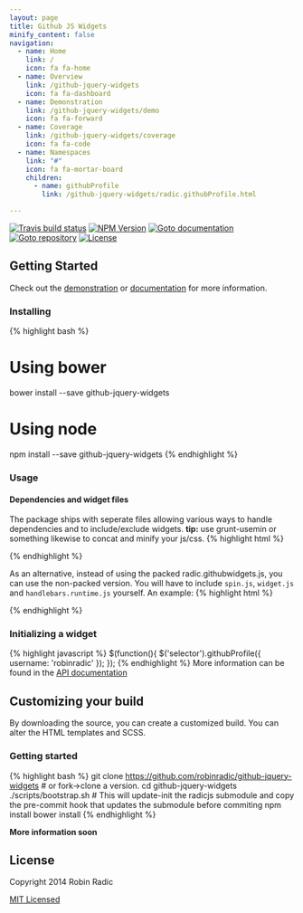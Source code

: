 ```yaml
---
layout: page
title: Github JS Widgets
minify_content: false
navigation:
  - name: Home
    link: /
    icon: fa fa-home
  - name: Overview
    link: /github-jquery-widgets
    icon: fa fa-dashboard
  - name: Demonstration
    link: /github-jquery-widgets/demo
    icon: fa fa-forward
  - name: Coverage
    link: /github-jquery-widgets/coverage
    icon: fa fa-code
  - name: Namespaces
    link: "#"
    icon: fa fa-mortar-board
    children:
      - name: githubProfile
        link: /github-jquery-widgets/radic.githubProfile.html

---
```


[![Travis build status](https://img.shields.io/travis/RobinRadic/github-jquery-widgets.svg)](http://travis-ci.org/RobinRadic/github-jquery-widgets)
[![NPM Version](https://img.shields.io/npm/v/github-jquery-widgets.svg)](http://npmjs.org/package/github-jquery-widgets)
[![Goto documentation](http://img.shields.io/badge/goto-documentation-orange.svg)](http://robin.radic.nl/github-jquery-widgets)
[![Goto repository](http://img.shields.io/badge/goto-repository-orange.svg)](https://github.com/robinradic/github-jquery-widgets)
[![License](http://img.shields.io/badge/license-MIT-blue.svg)](http://radic.mit-license.org)


## Getting Started
  
Check out the [demonstration](http://robin.radic.nl/github-jquery-widgets/demo) or [documentation](http://robin.radic.nl/github-jquery-widgets) for more information.
  
### Installing
{% highlight bash %}
# Using bower
bower install --save github-jquery-widgets

# Using node
npm install --save github-jquery-widgets
{% endhighlight %}

### Usage
  
#### Dependencies and widget files
The package ships with seperate files allowing various ways to handle dependencies and to include/exclude widgets.  **tip:** use grunt-usemin or something likewise to concat and minify your js/css.
{% highlight html %}
<link href="path/to/dist/github-widgets.css" type="text/css" rel="stylesheet">
<link href="path/to/dist/github-profile.css" type="text/css" rel="stylesheet">
<link href="path/to/dist/github-events.css" type="text/css" rel="stylesheet">
<script src="jquery.min.js"></script>
<script src="path/to/dist/dep/packed/radic.githubwidgets.packed.min.js"></script> <!-- includes: spin.js, widget.js, handlebars.runtime.min.js -->
<script src="path/to/dist/github-widget.js"></script>
<script src="path/to/dist/github-profile.js"></script>
<script src="path/to/dist/github-events.js"></script>
{% endhighlight %}
  
As an alternative, instead of using the packed radic.githubwidgets.js, you can use the non-packed version. You will have to include `spin.js`, `widget.js` and `handlebars.runtime.js` yourself. An example:
{% highlight html %}
<link href="path/to/dist/github-widgets.css" type="text/css" rel="stylesheet">
<link href="path/to/dist/github-profile.css" type="text/css" rel="stylesheet">
<link href="path/to/dist/github-events.css" type="text/css" rel="stylesheet">
<script src="jquery.min.js"></script>
<script src="jquery-ui.min.js"></script> <!-- provides widget.js (jQuery UI Widget Factory) -->
<script src="path/to/dist/dep/spin.js"></script>
<script src="path/to/dist/dep/handlebars.runtime.min.js"></script>
<script src="path/to/dist/dep/radic.githubwidgets.min.js"></script>
<script src="path/to/dist/github-widget.js"></script>
<script src="path/to/dist/github-profile.js"></script>
<script src="path/to/dist/github-events.js"></script>
{% endhighlight %}

### Initializing a widget
{% highlight javascript %}
$(function(){
    $('selector').githubProfile({
        username: 'robinradic'
    });
});
{% endhighlight %}
More information can be found in the [API documentation](http://robin.radic.nl/github-jquery-widgets/)

## Customizing your build
By downloading the source, you can create a customized build. You can alter the HTML templates and SCSS.
  
### Getting started
{% highlight bash %}
git clone https://github.com/robinradic/github-jquery-widgets # or fork->clone a version.
cd github-jquery-widgets
./scripts/bootstrap.sh # This will update-init the radicjs submodule and copy the pre-commit hook that updates the submodule before commiting
npm install
bower install
{% endhighlight %}
  
**More information soon**


## License
Copyright 2014 Robin Radic 

[MIT Licensed](http://radic.mit-license.org)

